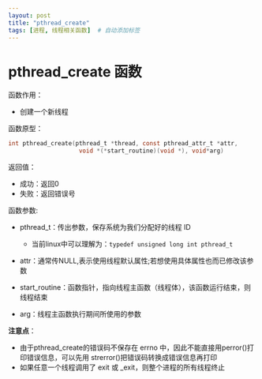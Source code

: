 ```yaml
---
layout: post
title: "pthread_create"
tags: [进程, 线程相关函数]  # 自动添加标签
---
```


# pthread_create 函数

函数作用：

- 创建一个新线程

函数原型：

```c
int pthread_create(pthread_t *thread, const pthread_attr_t *attr, 
                    void *(*start_routine)(void *), void*arg)
```

返回值：

- 成功：返回0
- 失败：返回错误号

函数参数:

- pthread_t：传出参数，保存系统为我们分配好的线程 ID

  - 当前linux中可以理解为：`typedef unsigned long int pthread_t`

- attr：通常传NULL,表示使用线程默认属性;若想使用具体属性也而已修改该参数
- start_routine：函数指针，指向线程主函数（线程体），该函数运行结束，则线程结束
- arg：线程主函数执行期间所使用的参数

**注意点**：

- 由于pthread_create的错误码不保存在 errno 中，因此不能直接用perror()打印错误信息，可以先用 strerror()把错误码转换成错误信息再打印
- 如果任意一个线程调用了 exit 或 _exit，则整个进程的所有线程终止
